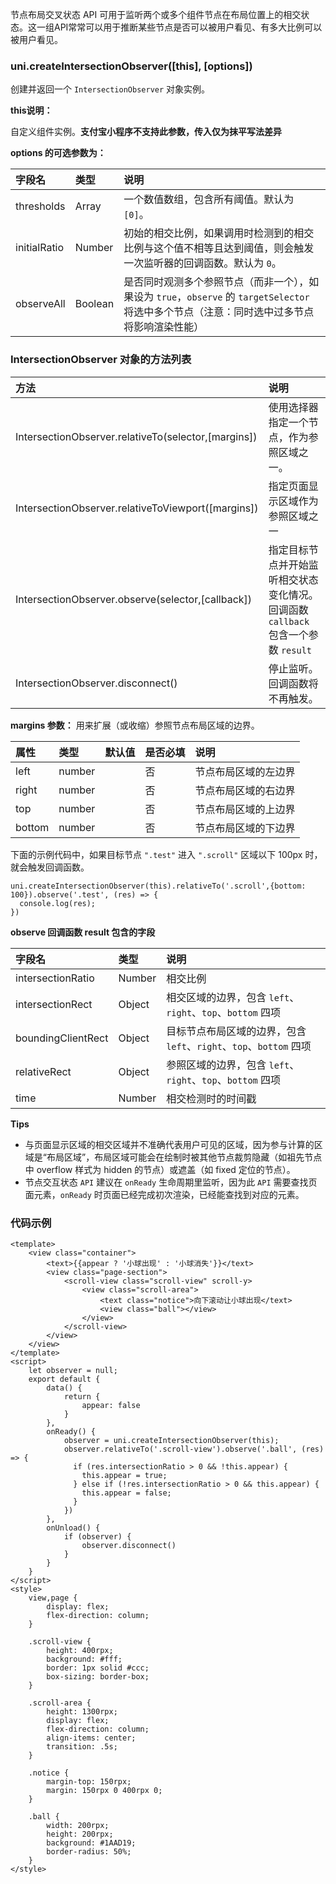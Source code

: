 节点布局交叉状态 API 可用于监听两个或多个组件节点在布局位置上的相交状态。这一组API常常可以用于推断某些节点是否可以被用户看见、有多大比例可以被用户看见。

### uni.createIntersectionObserver([this], [options])
创建并返回一个 ``IntersectionObserver`` 对象实例。

**this说明：**

自定义组件实例。**支付宝小程序不支持此参数，传入仅为抹平写法差异**

**options 的可选参数为：**

|字段名|类型|说明|
|:-|:-|:-|
|thresholds|Array|一个数值数组，包含所有阈值。默认为 ``[0]``。|
|initialRatio|Number|初始的相交比例，如果调用时检测到的相交比例与这个值不相等且达到阈值，则会触发一次监听器的回调函数。默认为 ``0``。|
|observeAll|Boolean|是否同时观测多个参照节点（而非一个），如果设为 ``true``，``observe`` 的 ``targetSelector`` 将选中多个节点（注意：同时选中过多节点将影响渲染性能）|

### IntersectionObserver 对象的方法列表

|方法|说明|
|:-|:-|
|IntersectionObserver.relativeTo(selector,[margins])|使用选择器指定一个节点，作为参照区域之一。|
|IntersectionObserver.relativeToViewport([margins])|指定页面显示区域作为参照区域之一|
|IntersectionObserver.observe(selector,[callback])|指定目标节点并开始监听相交状态变化情况。回调函数 ``callback`` 包含一个参数 ``result``|
|IntersectionObserver.disconnect()|停止监听。回调函数将不再触发。|

**margins 参数：** 用来扩展（或收缩）参照节点布局区域的边界。

|属性|类型|默认值|是否必填|说明|
|:-|:-|:-|:-|:-|
|left|number||否|节点布局区域的左边界|
|right|number||否|节点布局区域的右边界|
|top|number||否|节点布局区域的上边界|
|bottom|number||否|节点布局区域的下边界|

下面的示例代码中，如果目标节点 ``".test"`` 进入 ``".scroll"`` 区域以下 100px 时，就会触发回调函数。
```
uni.createIntersectionObserver(this).relativeTo('.scroll',{bottom: 100}).observe('.test', (res) => {
  console.log(res);
})
```

**observe 回调函数 result 包含的字段**

|字段名|类型|说明|
|:-|:-|:-|
|intersectionRatio|Number|相交比例|
|intersectionRect|Object|相交区域的边界，包含 ``left``、``right``、``top``、``bottom`` 四项|
|boundingClientRect|Object|目标节点布局区域的边界，包含 ``left``、``right``、``top``、``bottom`` 四项|
|relativeRect|Object|参照区域的边界，包含 ``left``、``right``、``top``、``bottom`` 四项|
|time|Number|相交检测时的时间戳|


**Tips**

- 与页面显示区域的相交区域并不准确代表用户可见的区域，因为参与计算的区域是“布局区域”，布局区域可能会在绘制时被其他节点裁剪隐藏（如祖先节点中 overflow 样式为 hidden 的节点）或遮盖（如 fixed 定位的节点）。
- 节点交互状态 ``API`` 建议在 ``onReady`` 生命周期里监听，因为此 ``API`` 需要查找页面元素，``onReady`` 时页面已经完成初次渲染，已经能查找到对应的元素。

### 代码示例

```
<template>
	<view class="container">
		<text>{{appear ? '小球出现' : '小球消失'}}</text>
		<view class="page-section">
			<scroll-view class="scroll-view" scroll-y>
				<view class="scroll-area">
					<text class="notice">向下滚动让小球出现</text>
					<view class="ball"></view>
				</view>
			</scroll-view>
		</view>
	</view>
</template>
<script>
	let observer = null;
	export default {
		data() {
			return {
				appear: false
			}
		},
		onReady() {
			observer = uni.createIntersectionObserver(this);
            observer.relativeTo('.scroll-view').observe('.ball', (res) => {
              if (res.intersectionRatio > 0 && !this.appear) {
                this.appear = true;
              } else if (!res.intersectionRatio > 0 && this.appear) {
                this.appear = false;
              }
            })
		},
		onUnload() {
			if (observer) {
				observer.disconnect()
			}
		}
	}
</script>
<style>
	view,page {
		display: flex;
		flex-direction: column;
	}

	.scroll-view {
		height: 400rpx;
		background: #fff;
		border: 1px solid #ccc;
		box-sizing: border-box;
	}

	.scroll-area {
		height: 1300rpx;
		display: flex;
		flex-direction: column;
		align-items: center;
		transition: .5s;
	}

	.notice {
		margin-top: 150rpx;
		margin: 150rpx 0 400rpx 0;
	}

	.ball {
		width: 200rpx;
		height: 200rpx;
		background: #1AAD19;
		border-radius: 50%;
	}
</style>

```
